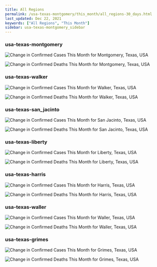 ```yaml
---
title: All Regions
permalink: /usa-texas-montgomery/this_month/all_regions-30_days.html
last_updated: Dec 22, 2021
keywords: ["All Regions", "This Month"]
sidebar: usa-texas-montgomery_sidebar
---
```


<h3>usa-texas-montgomery</h3>

![Change in Confirmed Cases This Month for Montgomery, Texas, USA](/covid_tracker/images/graphs/usa-texas-montgomery-delta_confirmed-30_days_graph.png)

![Change in Confirmed Deaths This Month for Montgomery, Texas, USA](/covid_tracker/images/graphs/usa-texas-montgomery-delta_deaths-30_days_graph.png)

<h3>usa-texas-walker</h3>

![Change in Confirmed Cases This Month for Walker, Texas, USA](/covid_tracker/images/graphs/usa-texas-walker-delta_confirmed-30_days_graph.png)

![Change in Confirmed Deaths This Month for Walker, Texas, USA](/covid_tracker/images/graphs/usa-texas-walker-delta_deaths-30_days_graph.png)

<h3>usa-texas-san_jacinto</h3>

![Change in Confirmed Cases This Month for San Jacinto, Texas, USA](/covid_tracker/images/graphs/usa-texas-san_jacinto-delta_confirmed-30_days_graph.png)

![Change in Confirmed Deaths This Month for San Jacinto, Texas, USA](/covid_tracker/images/graphs/usa-texas-san_jacinto-delta_deaths-30_days_graph.png)

<h3>usa-texas-liberty</h3>

![Change in Confirmed Cases This Month for Liberty, Texas, USA](/covid_tracker/images/graphs/usa-texas-liberty-delta_confirmed-30_days_graph.png)

![Change in Confirmed Deaths This Month for Liberty, Texas, USA](/covid_tracker/images/graphs/usa-texas-liberty-delta_deaths-30_days_graph.png)

<h3>usa-texas-harris</h3>

![Change in Confirmed Cases This Month for Harris, Texas, USA](/covid_tracker/images/graphs/usa-texas-harris-delta_confirmed-30_days_graph.png)

![Change in Confirmed Deaths This Month for Harris, Texas, USA](/covid_tracker/images/graphs/usa-texas-harris-delta_deaths-30_days_graph.png)

<h3>usa-texas-waller</h3>

![Change in Confirmed Cases This Month for Waller, Texas, USA](/covid_tracker/images/graphs/usa-texas-waller-delta_confirmed-30_days_graph.png)

![Change in Confirmed Deaths This Month for Waller, Texas, USA](/covid_tracker/images/graphs/usa-texas-waller-delta_deaths-30_days_graph.png)

<h3>usa-texas-grimes</h3>

![Change in Confirmed Cases This Month for Grimes, Texas, USA](/covid_tracker/images/graphs/usa-texas-grimes-delta_confirmed-30_days_graph.png)

![Change in Confirmed Deaths This Month for Grimes, Texas, USA](/covid_tracker/images/graphs/usa-texas-grimes-delta_deaths-30_days_graph.png)
